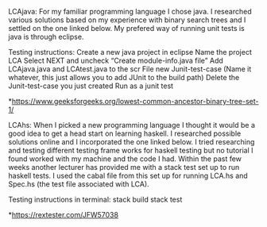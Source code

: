LCAjava: For my familiar programming language I chose java. I researched various solutions based on my experience with binary search trees and I settled on the one linked below. My prefered way of running unit tests is java is through eclipse.

Testing instructions:
  Create a new java project in eclipse
  Name the project LCA
  Select NEXT and uncheck “Create module-info.java file”
  Add LCAjava.java and LCAtest.java to the scr
  File new Junit-test-case (Name it whatever, this just allows you to add JUnit to the build path)
  Delete the Junit-test-case you just created
  Run as a junit test

*https://www.geeksforgeeks.org/lowest-common-ancestor-binary-tree-set-1/




LCAhs: When I picked a new programming language I thought it would be a good idea to get a head start on learning haskell. I researched possible solutions online and I incorporated the one linked below. I tried researching and testing different testing frame works for haskell testing but no tutorial I found worked with my machine and the code I had. Within the past few weeks another lecturer has provided me with a stack test set up to run haskell tests. I used the cabal file from this set up for running LCA.hs and Spec.hs (the test file associated with LCA).

Testing instructions in terminal:
  stack build
  stack test

*https://rextester.com/JFW57038 
